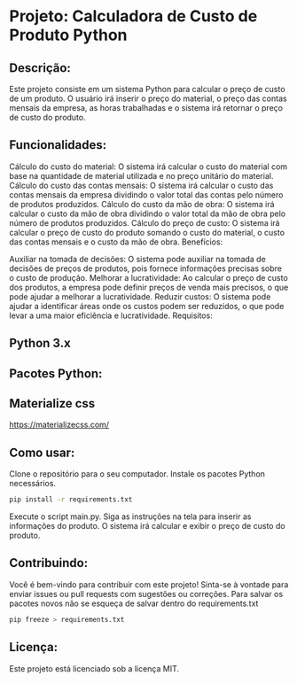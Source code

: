 # Projeto: Calculadora de Custo de Produto Python

## Descrição:

Este projeto consiste em um sistema Python para calcular o preço de custo de um produto. O usuário irá inserir o preço do material, o preço das contas mensais da empresa, as horas trabalhadas e o sistema irá retornar o preço de custo do produto.

## Funcionalidades:

Cálculo do custo do material: O sistema irá calcular o custo do material com base na quantidade de material utilizada e no preço unitário do material.
Cálculo do custo das contas mensais: O sistema irá calcular o custo das contas mensais da empresa dividindo o valor total das contas pelo número de produtos produzidos.
Cálculo do custo da mão de obra: O sistema irá calcular o custo da mão de obra dividindo o valor total da mão de obra pelo número de produtos produzidos.
Cálculo do preço de custo: O sistema irá calcular o preço de custo do produto somando o custo do material, o custo das contas mensais e o custo da mão de obra.
Benefícios:

Auxiliar na tomada de decisões: O sistema pode auxiliar na tomada de decisões de preços de produtos, pois fornece informações precisas sobre o custo de produção.
Melhorar a lucratividade: Ao calcular o preço de custo dos produtos, a empresa pode definir preços de venda mais precisos, o que pode ajudar a melhorar a lucratividade.
Reduzir custos: O sistema pode ajudar a identificar áreas onde os custos podem ser reduzidos, o que pode levar a uma maior eficiência e lucratividade.
Requisitos:

## Python 3.x
## Pacotes Python:

## Materialize css
https://materializecss.com/

## Como usar:

Clone o repositório para o seu computador.
Instale os pacotes Python necessários.

```bash 
pip install -r requirements.txt 
```

Execute o script main.py.
Siga as instruções na tela para inserir as informações do produto.
O sistema irá calcular e exibir o preço de custo do produto.

## Contribuindo:

Você é bem-vindo para contribuir com este projeto! Sinta-se à vontade para enviar issues ou pull requests com sugestões ou correções.
Para salvar os pacotes novos não se esqueça de salvar dentro do requirements.txt
```bash
pip freeze > requirements.txt
```

## Licença:

Este projeto está licenciado sob a licença MIT.